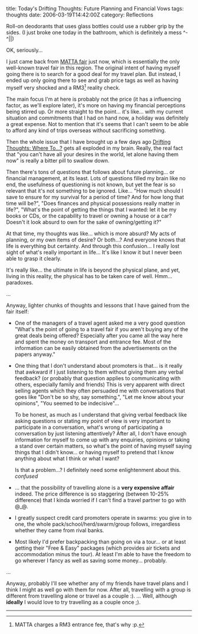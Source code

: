 title: Today's Drifting Thoughts: Future Planning and Financial Vows
tags: thoughts
date: 2006-03-19T14:42:00Z
category: Reflections

Roll-on deodorants that uses glass bottles could use a rubber grip by the sides. (I just broke one today in the bathroom, which is definitely a mess ^-^||)

OK, seriously…

I just came back from [MATTA fair](http://www.matta.org.my/) just now, which is essentially the only well-known travel fair in this region. The original intent of having myself going there is to search for a good deal for my travel plan. But instead, I ended up only going there to see and grab price tags as well as having myself very shocked and a RM3[^1] reality check.

The main focus I'm at here is probably not the price (it has a influencing factor, as we'll explore later), it's more on having my financial perceptions being stirred up. Or more straight to the point… it's like… with my current situation and commitments that I had on hand now, a holiday was definitely a great expense. Not to mention that it's seems that I can't seem to be able to afford any kind of trips overseas without sacrificing something.

Then the whole issue that I have brought up a few days ago [Drifting Thoughts: Where To…?]({filename}/blog/2006/todays-drifting-thoughts-where-to.md) gets all exploded in my brain. Really, the real fact that "you can't have all your desires in the world, let alone having them now" is really a bitter pill to swallow down.

Then there's tons of questions that follows about future planning… or financial management, at its least. Lots of questions filled my brain like no end, the usefulness of questioning is not known, but yet the fear is so relevant that it's not something to be ignored. Like… "How much should I save to ensure for my survival for a period of time? And for how long that time will be?", "Does finances and physical possessions really matter in life?", "What's the point of getting the things that I wanted: let it be my books or CDs, or the capability to travel or owning a house or a car? Doesn't it look absurd to own for the sake of owning/getting it?"

At that time, my thoughts was like… which is more absurd? My acts of planning, or my own items of desire? Or both…? And everyone knows that life is everything but certainty. And through this confusion… I really lost sight of what's really important in life… It's like I know it but I never been able to grasp it clearly.

It's really like… the ultimate in life is beyond the physical plane, and yet, living in this reality, the physical has to be taken care of well. Hmm… paradoxes.

…

Anyway, lighter chunks of thoughts and lessons that I have gained from the fair itself:

- One of the managers of a travel agent asked me a very good question "What's the point of going to a travel fair if you aren't buying any of the great deals being offered? Especially after you came all the way here and spent the money on transport and entrance fee. Most of the information can be easily obtained from the advertisements on the papers anyway."

- One thing that I don't understand about promoters is that… is it really that awkward if I just listening to them without giving them any verbal feedback? (or probably that question applies to communicating with others, especially family and friends) This is very apparent with direct selling agents which they often persuaded me with conversations that goes like "Don't be so shy, say something.", "Let me know about your opinions", "You seemed to be indecisive"…

    To be honest, as much as I understand that giving verbal feedback like asking questions or stating my point of view is very important to participate in a conversation, what's wrong of participating a conversation by just listening attentively? After all, I don't have enough information for myself to come up with any enquiries, opinions or taking a stand over certain matters, so what's the point of having myself saying things that I didn't know… or having myself to pretend that I know anything about what I think or what I want?

    Is that a problem…? I definitely need some enlightenment about this. *confused*

- … that the possibility of travelling alone is a **very expensive affair** indeed. The price difference is so staggering (between 10-25% difference) that I kinda worried if I can't find a travel partner to go with @\_@.

- I greatly suspect credit card promoters operate in swarms: you give in to one, the whole pack/school/herd/swarm/group follows, irregardless whether they came from rival banks.

- Most likely I'd prefer backpacking than going on via a tour… or at least getting their "Free & Easy" packages (which provides air tickets and accommodation minus the tour). At least I'm able to have the freedom to go wherever I fancy as well as saving some money… probably.

…

Anyway, probably I'll see whether any of my friends have travel plans and I think I might as well go with them for now. After all, travelling with a group is different from travelling alone or travel as a couple :). … Well, although **ideally** I would love to try travelling as a couple once ;).

---

[^1]: MATTA charges a RM3 entrance fee, that's why :p.
